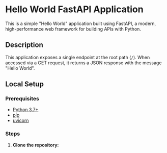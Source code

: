 # Hello World FastAPI Application

This is a simple "Hello World" application built using FastAPI, a modern, high-performance web framework for building APIs with Python.

## Description

This application exposes a single endpoint at the root path (`/`). When accessed via a GET request, it returns a JSON response with the message "Hello World".

## Local Setup

### Prerequisites

-   [Python 3.7+](https://www.python.org/downloads/release/python-37/)
-   [pip](https://pip.pypa.io/en/stable/latest/installation.html)
-   [uvicorn](https://www.uvicorn.org/#installation)

### Steps

1.  **Clone the repository:**
